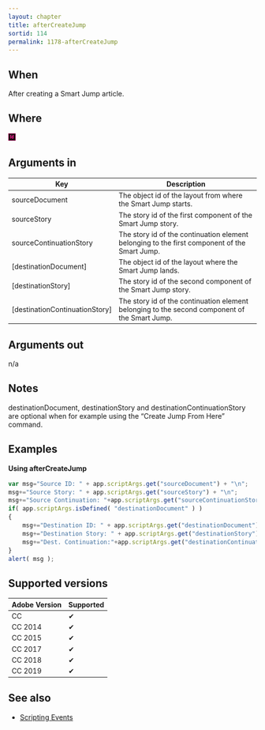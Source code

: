 ```yaml
---
layout: chapter
title: afterCreateJump
sortid: 114
permalink: 1178-afterCreateJump
---
```


## When

After creating a Smart Jump article.

## Where

![](../../images/indesign.png "InDesign")

## Arguments in

|Key |Description|
|----|-----------|
|sourceDocument |The object id of the layout from where the Smart Jump starts.|
|sourceStory |The story id of the first component of the Smart Jump story.|
|sourceContinuationStory |The story id of the continuation element belonging to the first component of the Smart Jump.|
|[destinationDocument] |The object id of the layout where the Smart Jump lands.|
|[destinationStory] |The story id of the second component of the Smart Jump story.|
|[destinationContinuationStory] |The story id of the continuation element belonging to the second component of the Smart Jump.|

## Arguments out

n/a

## Notes

destinationDocument, destinationStory and destinationContinuationStory are optional when for
example using the “Create Jump From Here” command.

## Examples

**Using afterCreateJump**

```javascript
var msg="Source ID: " + app.scriptArgs.get("sourceDocument") + "\n";
msg+="Source Story: " + app.scriptArgs.get("sourceStory") + "\n";
msg+="Source Continuation: "+app.scriptArgs.get("sourceContinuationStory") + "\n";
if( app.scriptArgs.isDefined( "destinationDocument" ) )
{
    msg+="Destination ID: " + app.scriptArgs.get("destinationDocument") + "\n";
    msg+="Destination Story: " + app.scriptArgs.get("destinationStory") + "\n";
    msg+="Dest. Continuation:"+app.scriptArgs.get("destinationContinuationStory")+"\n";
}
alert( msg );
```

## Supported versions

| Adobe Version | Supported |
|---------------|-----------|
| CC            | ✔         |
| CC 2014       | ✔         |
| CC 2015       | ✔         |
| CC 2017       | ✔         |
| CC 2018       | ✔         |
| CC 2019       | ✔         |

## See also

* [Scripting Events](../../ScriptingEvents/index.md)